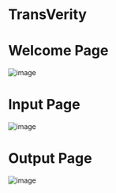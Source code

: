 # TransVerity

# Welcome Page
![image](https://github.com/Ankit09092001/Text_Summarization_in_any_language/assets/96561363/84e58bf2-d6c3-4312-9ca9-91f7b84ee770)

# Input Page
![image](https://github.com/Ankit09092001/Text_Summarization_in_any_language/assets/96561363/83504a73-bce2-424e-a3f5-ed68cfe41b55)

# Output Page
![image](https://github.com/Ankit09092001/Text_Summarization_in_any_language/assets/96561363/5b0cd446-f042-4323-8aaf-201e4ebe6893)
